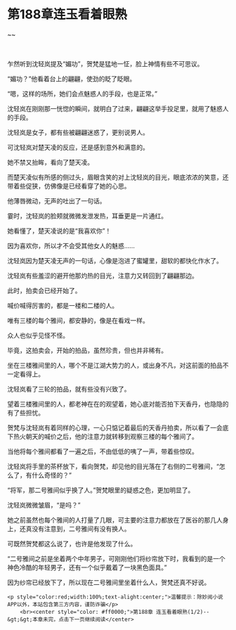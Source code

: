 # 第188章连玉看着眼熟
~~
    	    <p name="pagetop" href="javascript:void(0);" onclick="return false" style="line-height: 35px;padding: 10px;color: #333;"> </p><p>乍然听到沈轻岚提及“媚功”，贺梵是猛地一怔，脸上神情有些不可思议。</p><p>“媚功？”他看着台上的翩翩，使劲的眨了眨眼。</p><p>“嗯，这样的场所，她们会点魅惑人的手段，也是正常。”</p><p>沈轻岚在刚刚那一恍惚的瞬间，就明白了过来，翩翩这举手投足里，就用了魅惑人的手段。</p><p>沈轻岚是女子，都有些被翩翩迷惑了，更别说男人。</p><p>可沈轻岚对楚天凌的反应，还是感到意外和满意的。</p><p>她不禁又抬眸，看向了楚天凌。</p><p>而楚天凌似有所感的侧过头，眉眼含笑的对上沈轻岚的目光，眼底浓浓的笑意，还带着些促狭，仿佛像是已经看穿了她的心思。</p><p>他薄唇微动，无声的吐出了一句话。</p><p>霎时，沈轻岚的脸颊就微微发泄发热，耳垂更是一片通红。</p><p>她看懂了，楚天凌说的是“我喜欢你”！</p><p>因为喜欢你，所以才不会受其他女人的魅惑……</p><p>沈轻岚因为楚天凌无声的一句话，心像是泡进了蜜罐里，甜软的都快化作水了。</p><p>沈轻岚有些羞涩的避开他那灼热的目光，注意力又转回到了翩翩那边。</p><p>此时，拍卖会已经开始了。</p><p>喊价喊得厉害的，都是一楼和二楼的人。</p><p>唯有三楼的每个雅间，都安静的，像是在看戏一样。</p><p>众人也似乎见怪不怪。</p><p>毕竟，这拍卖会，开始的拍品，虽然珍贵，但也并非稀有。</p><p>坐在三楼雅间里的人，哪个不是江湖大势力的人，或出身不凡，对这前面的拍品不一定看得上。</p><p>沈轻岚看了三轮的拍品，就有些没有兴致了。</p><p>望着三楼雅间里的人，都老神在在的观望着，她心底对能否拍下天香丹，也隐隐的有了些担忧。</p><p>贺梵与沈轻岚有着同样的心理，一心只惦记着最后的天香丹拍卖，所以看了一会底下热火朝天的喊价之后，他的注意力就转移到观察三楼的每个雅间了。</p><p>当他将每个雅间都看了一遍之后，不由低低的咦了一声，带着些惊叹。</p><p>沈轻岚将手里的茶杯放下，看向贺梵，却见他的目光落在了右侧的二号雅间，“怎么了，有什么奇怪的？”</p><p>“将军，那二号雅间似乎换了人。”贺梵眼里的疑惑之色，更加明显了。</p><p>沈轻岚微微皱眉，“是吗？”</p><p>她之前虽然也每个雅间的人打量了几眼，可主要的注意力都放在了医谷的那几人身上，还真没有注意到，二号雅间有没有换人。</p><p>可既然贺梵都这么说了，也许是他发现了什么。</p><p>“二号雅间之前是坐着两个中年男子，可刚刚他们将纱帘放下时，我看到的是一个神色冷酷的年轻男子，还有一个似乎戴着了一块黑色面具。”</p><p>因为纱帘已经放下了，所以现在二号雅间里坐着什么人，贺梵还真不好说。</p>
    	
   	<p style="color:red;width:100%;text-alight:center;">温馨提示：除妙阅小说APP以外，本站包含第三方内容，谨防诈骗</p>
    	<br><center style="color: #ff0000;">第188章 连玉看着眼熟(1/2)--&gt;&gt;本章未完，点击下一页继续阅读</center>
    	